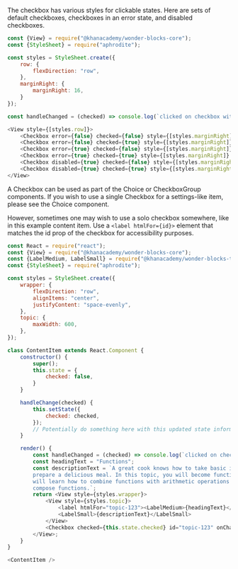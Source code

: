 The checkbox has various styles for clickable states. Here are sets of default checkboxes, checkboxes in an error state, and disabled checkboxes.
```js
const {View} = require("@khanacademy/wonder-blocks-core");
const {StyleSheet} = require("aphrodite");

const styles = StyleSheet.create({
    row: {
        flexDirection: "row",
    },
    marginRight: {
        marginRight: 16,
    }
});

const handleChanged = (checked) => console.log(`clicked on checkbox with checked=${checked.toString()}`);

<View style={[styles.row]}>
    <Checkbox error={false} checked={false} style={[styles.marginRight]} onChange={checked => handleChanged(checked)} />
    <Checkbox error={false} checked={true} style={[styles.marginRight]} onChange={checked => handleChanged(checked)} />
    <Checkbox error={true} checked={false} style={[styles.marginRight]} onChange={checked => handleChanged(checked)} />
    <Checkbox error={true} checked={true} style={[styles.marginRight]} onChange={checked => handleChanged(checked)} />
    <Checkbox disabled={true} checked={false} style={[styles.marginRight]} onChange={checked => handleChanged(checked)} />
    <Checkbox disabled={true} checked={true} style={[styles.marginRight]} onChange={checked => handleChanged(checked)} />
</View>
```

A Checkbox can be used as part of the Choice or CheckboxGroup components. If you
wish to use a single Checkbox for a settings-like item, please see the Choice
component.

However, sometimes one may wish to use a solo checkbox somewhere, like in this
example content item. Use a `<label htmlFor={id}>` element that matches the id
prop of the checkbox for accessibility purposes.
```js
const React = require("react");
const {View} = require("@khanacademy/wonder-blocks-core");
const {LabelMedium, LabelSmall} = require("@khanacademy/wonder-blocks-typography");
const {StyleSheet} = require("aphrodite");

const styles = StyleSheet.create({
    wrapper: {
        flexDirection: "row",
        alignItems: "center",
        justifyContent: "space-evenly",
    },
    topic: {
        maxWidth: 600,
    },
});

class ContentItem extends React.Component {
    constructor() {
        super();
        this.state = {
            checked: false,
        }
    }

    handleChange(checked) {
        this.setState({
            checked: checked,
        });
        // Potentially do something here with this updated state information.
    }

    render() {
        const handleChanged = (checked) => console.log(`clicked on checkbox with checked=${checked.toString()}`);
        const headingText = "Functions";
        const descriptionText = `A great cook knows how to take basic ingredients and
        prepare a delicious meal. In this topic, you will become function-chefs! You
        will learn how to combine functions with arithmetic operations and how to
        compose functions.`;
        return <View style={styles.wrapper}>
            <View style={styles.topic}>
                <label htmlFor="topic-123"><LabelMedium>{headingText}</LabelMedium></label>
                <LabelSmall>{descriptionText}</LabelSmall>
            </View>
            <Checkbox checked={this.state.checked} id="topic-123" onChange={checked => this.handleChange(checked)} />
        </View>;
    }
}

<ContentItem />
```

